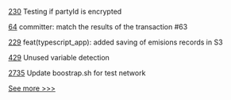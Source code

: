 
[230](https://github.com/hyperledger-labs/blockchain-carbon-accounting/pull/230) Testing if partyId is encrypted

[64](https://github.com/hyperledger-labs/fabric-smart-client/pull/64) committer: match the results of the transaction #63

[229](https://github.com/hyperledger-labs/blockchain-carbon-accounting/pull/229) feat(typescript_app): added saving of emisions records in S3

[429](https://github.com/hyperledger-labs/solang/pull/429) Unused variable detection

[2735](https://github.com/hyperledger/fabric/pull/2735) Update boostrap.sh for test network


[See more >>>](https://start-here.hyperledger.org/pull-requests)
